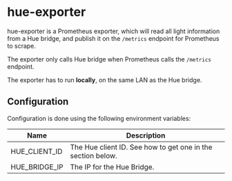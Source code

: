 # hue-exporter

hue-exporter is a Prometheus exporter, which will read all light information from a Hue bridge, and publish it on the
`/metrics` endpoint for Prometheus to scrape.

The exporter only calls Hue bridge when Prometheus calls  the `/metrics` endpoint.

The exporter has to run **locally**, on the same LAN as the Hue bridge.

## Configuration

Configuration is done using the following environment variables:

| Name          | Description                                                 |
|---------------|-------------------------------------------------------------|
| HUE_CLIENT_ID | The Hue client ID. See how to get one in the section below. |
| HUE_BRIDGE_IP | The IP for the Hue Bridge.                                  |